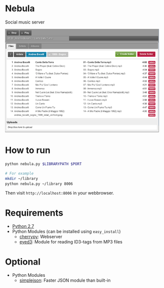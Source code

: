 Nebula
======

Social music server

![files](/docs/screenshots/files.png "Files view")

How to run
==========

```bash
python nebula.py $LIBRARYPATH $PORT
```
```bash
# For example
mkdir ~/library
python nebula.py ~/library 8006
```

Then visit `http://localhost:8006` in your webbrowser.

Requirements
============
* [Python 2.7](http://www.python.org/download/)
* Python Modules (can be installed using `easy_install`)
  * [cherrypy](http://download.cherrypy.org/cherrypy/3.2.2/): Webserver
  * [eyed3](http://eyed3.nicfit.net/): Module for reading ID3-tags from MP3 files

Optional
========
* Python Modules
  * [simplejson](https://github.com/simplejson/simplejson): Faster JSON module than built-in
